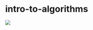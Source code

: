 # intro-to-algorithms
<img src="https://upy-my.sharepoint.com/:i:/g/personal/2009020_upy_edu_mx/EfHEg6-qYZpAqw0ohfj1E2QBoITW-6-_MsC7n_Ncc0epGg?e=7VvBOH" />

